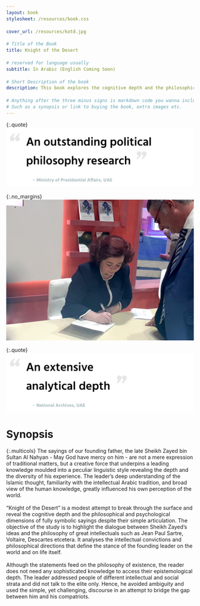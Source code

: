 ```yaml
---
layout: book
stylesheet: /resources/book.css

cover_url: /resources/kotd.jpg

# Title of the Book
title: Knight of the Desert

# reserved for language usually
subtitle: In Arabic (English Coming Soon)

# Short Description of the book
description: This book explores the cognitive depth and the philosophical and psychological dimensions of the sayings of Sheikh Zayed bin Sultan bin Khalifa Al Nahyan.

# Anything after the three minus signs is markdown code you wanna include on this page
# Such as a synopsis or link to buying the book, extra images etc.
---
```


{:.quote}
![An outstanding political philosophy research ‒ Ministry of Presidential Affairs, UAE](/resources/quote2.png)

{:.no_margins}
![](resources/sign.jpg)

{:.quote}
![An extensive analytical depth ‒ National Archives, UAE](/resources/quote1.png)

# Synopsis

{:.multicols}
The sayings of our founding father, the late Sheikh Zayed bin Sultan Al Nahyan - May God have mercy on him - are not a mere expression of traditional matters, but a creative force that underpins a leading knowledge moulded into a peculiar linguistic style revealing the depth and the diversity of his experience. The leader’s deep understanding of the Islamic thought, familiarity with the intellectual Arabic tradition, and broad view of the human knowledge, greatly influenced his own perception of the world.
<br><br>
“Knight of the Desert” is a modest attempt to break through the surface and reveal the cognitive depth and the philosophical and psychological dimensions of fully symbolic sayings despite their simple articulation. The objective of the study is to highlight the dialogue between Sheikh Zayed’s ideas and the philosophy of great intellectuals such as Jean Paul Sartre, Voltaire, Descartes etcetera. It analyses the intellectual convictions and philosophical directions that define the stance of the founding leader on the world and on life itself.
<br><br>
Although the statements feed on the philosophy of existence, the reader does not need any sophisticated knowledge to access their epistemological depth. The leader addressed people of different intellectual and social strata and did not talk to the elite only. Hence, he avoided ambiguity and used the simple, yet challenging, discourse in an attempt to bridge the gap between him and his compatriots.
